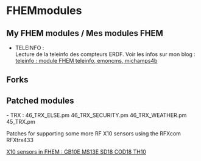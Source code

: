 # FHEMmodules
<h2>My FHEM modules / Mes modules FHEM</h2>

- TELEINFO : </br>
  Lecture de la teleinfo des compteurs ERDF. Voir les infos sur mon blog :
  <a href="http://play.with.free.fr/index.php/tag/teleinfo/">teleinfo : module FHEM teleinfo, emoncms, michamps4b</a>

<h2>Forks</h2>

<h2>Patched modules</h2>
- TRX : 46_TRX_ELSE.pm 46_TRX_SECURITY.pm 46_TRX_WEATHER.pm 45_TRX.pm
  <p>Patches for supporting some more RF X10 sensors using the RFXcom RFXtrx433 </p>
  <p><a href="http://play.with.free.fr/index.php/fhem-x10-gb10e-th10-ms13e-sd18-cod18/">X10 sensors in FHEM : GB10E MS13E SD18 COD18 TH10</a></p>

